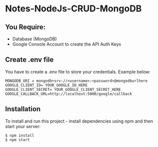 # Notes-NodeJs-CRUD-MongoDB

## You Require:
- Database (MongoDB)
- Google Console Account to create the API Auth Keys

## Create .env file
You have to create a .env file to store your credentials. Example below:

```
MONGODB_URI = mongodb+srv://<username>:<password>@mongodburlhere
GOOGLE_CLIENT_ID= YOUR_GOOGLE_ID_HERE
GOOGLE_CLIENT_SECRET= YOUR_GOOGLE_CLIENT_SECRET_HERE
GOOGLE_CALLBACK_URL=http://localhost:5000/google/callback
```

## Installation
To install and run this project - install dependencies using npm and then start your server:

```
$ npm install
$ npm start
```
